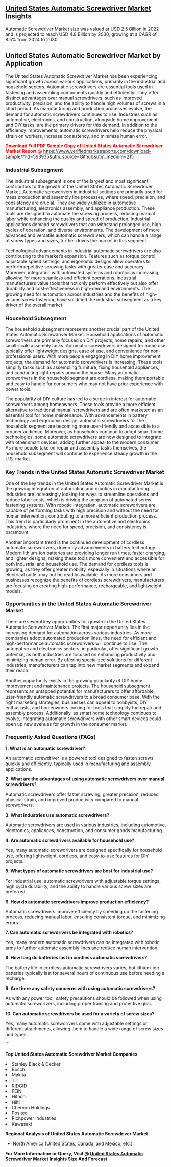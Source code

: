 <h2><a href="https://www.verifiedmarketreports.com/download-sample/?rid=563935&amp;utm_source=Github&amp;utm_medium=215" target="_blank">United States Automatic Screwdriver Market</a> Insights</h2><p>Automatic Screwdriver Market size was valued at USD 2.5 Billion in 2022 and is projected to reach USD 4.8 Billion by 2030, growing at a CAGR of 8.5% from 2024 to 2030.</p><p><h2>United States Automatic Screwdriver Market by Application</h2><p>The United States Automatic Screwdriver Market has been experiencing significant growth across various applications, primarily in the industrial and household sectors. Automatic screwdrivers are essential tools used in fastening and assembling components quickly and efficiently. They offer distinct advantages over manual screwdrivers, such as improved productivity, precision, and the ability to handle high volumes of screws in a short period. As manufacturing and production processes evolve, the demand for automatic screwdrivers continues to rise. Industries such as automotive, electronics, and construction, alongside home improvement and DIY tasks, are the primary drivers for this demand. In addition to the efficiency improvements, automatic screwdrivers help reduce the physical strain on workers, increase consistency, and minimize human error.<p><span class=""><span style="color: #ff0000;"><strong>Download Full PDF Sample Copy of United States Automatic Screwdriver Market Report</strong> @ </span><a href="https://www.verifiedmarketreports.com/download-sample/?rid=563935&amp;utm_source=Github&amp;utm_medium=215" target="_blank">https://www.verifiedmarketreports.com/download-sample/?rid=563935&amp;utm_source=Github&amp;utm_medium=215</a></span></p><h3>Industrial Subsegment</h3><p>The industrial subsegment is one of the largest and most significant contributors to the growth of the United States Automatic Screwdriver Market. Automatic screwdrivers in industrial settings are primarily used for mass production and assembly line processes, where speed, precision, and consistency are crucial. They are widely utilized in automotive manufacturing, electronics assembly, and appliance production. These tools are designed to automate the screwing process, reducing manual labor while enhancing the quality and speed of production. Industrial applications demand screwdrivers that can withstand prolonged use, high cycles of operation, and diverse environments. The development of more advanced and versatile automatic screwdrivers, which can handle a range of screw types and sizes, further drives the market in this segment.<p>Technological advancements in industrial automatic screwdrivers are also contributing to the market’s expansion. Features such as torque control, adjustable speed settings, and ergonomic designs allow operators to perform repetitive screwing tasks with greater ease and accuracy. Moreover, integration with automated systems and robotics is increasing, allowing for more seamless and efficient operations. Industrial manufacturers value tools that not only perform effectively but also offer durability and cost-effectiveness in high-demand environments. The growing need for automation across industries and the benefits of high-volume screw fastening have solidified the industrial subsegment as a key driver of the overall market.</p><h3>Household Subsegment</h3><p>The household subsegment represents another crucial part of the United States Automatic Screwdriver Market. Household applications of automatic screwdrivers are primarily focused on DIY projects, home repairs, and other small-scale assembly tasks. Automatic screwdrivers designed for home use typically offer lightweight designs, ease of use, and convenience for non-professional users. With more people engaging in DIY home improvement projects, the demand for automatic screwdrivers is increasing. These tools simplify tasks such as assembling furniture, fixing household appliances, and conducting light repairs around the house. Many automatic screwdrivers in the household segment are cordless, making them portable and easy to handle for consumers who may not have prior experience with power tools.<p>The popularity of DIY culture has led to a surge in interest for automatic screwdrivers among homeowners. These tools provide a more efficient alternative to traditional manual screwdrivers and are often marketed as an essential tool for home maintenance. With advancements in battery technology and ergonomic design, automatic screwdrivers for the household segment are becoming more user-friendly and accessible to a broader audience. Moreover, as households continue to adopt smart home technologies, some automatic screwdrivers are now designed to integrate with other smart devices, adding further appeal to the modern consumer. As more people take on repair and assembly tasks themselves, the household subsegment will continue to experience steady growth in the U.S. market.</p><h3>Key Trends in the United States Automatic Screwdriver Market</h3><p>One of the key trends in the United States Automatic Screwdriver Market is the growing integration of automation and robotics in manufacturing. Industries are increasingly looking for ways to streamline operations and reduce labor costs, which is driving the adoption of automated screw fastening systems. With robotic integration, automatic screwdrivers are capable of performing tasks with high precision and without the need for human intervention, contributing to a more efficient production process. This trend is particularly prominent in the automotive and electronics industries, where the need for speed, precision, and consistency is paramount.</p><p>Another important trend is the continued development of cordless automatic screwdrivers, driven by advancements in battery technology. Modern lithium-ion batteries are providing longer run times, faster charging, and lighter designs, making these tools more convenient and accessible for both industrial and household use. The demand for cordless tools is growing, as they offer greater mobility, especially in situations where an electrical outlet may not be readily available. As more consumers and businesses recognize the benefits of cordless screwdrivers, manufacturers are focusing on creating high-performance, rechargeable, and lightweight models.</p><h3>Opportunities in the United States Automatic Screwdriver Market</h3><p>There are several key opportunities for growth in the United States Automatic Screwdriver Market. The first major opportunity lies in the increasing demand for automation across various industries. As more companies adopt automated production lines, the need for efficient and high-performance automatic screwdrivers will continue to rise. The automotive and electronics sectors, in particular, offer significant growth potential, as both industries are focused on enhancing productivity and minimizing human error. By offering specialized solutions for different industries, manufacturers can tap into new market segments and expand their reach.</p><p>Another opportunity exists in the growing popularity of DIY home improvement and maintenance projects. The household subsegment represents an untapped potential for manufacturers to offer affordable, user-friendly automatic screwdrivers to a broad consumer base. With the right marketing strategies, businesses can appeal to hobbyists, DIY enthusiasts, and homeowners looking for tools that simplify the repair and assembly process. Additionally, as smart home technology continues to evolve, integrating automatic screwdrivers with other smart devices could open up new avenues for growth in the consumer market.</p><h3>Frequently Asked Questions (FAQs)</h3><p><strong>1. What is an automatic screwdriver?</strong></p><p>An automatic screwdriver is a powered tool designed to fasten screws quickly and efficiently, typically used in manufacturing and assembly applications.</p><p><strong>2. What are the advantages of using automatic screwdrivers over manual screwdrivers?</strong></p><p>Automatic screwdrivers offer faster screwing, greater precision, reduced physical strain, and improved productivity compared to manual screwdrivers.</p><p><strong>3. What industries use automatic screwdrivers?</strong></p><p>Automatic screwdrivers are used in various industries, including automotive, electronics, appliances, construction, and consumer goods manufacturing.</p><p><strong>4. Are automatic screwdrivers available for household use?</strong></p><p>Yes, many automatic screwdrivers are designed specifically for household use, offering lightweight, cordless, and easy-to-use features for DIY projects.</p><p><strong>5. What types of automatic screwdrivers are best for industrial use?</strong></p><p>For industrial use, automatic screwdrivers with adjustable torque settings, high cycle durability, and the ability to handle various screw sizes are preferred.</p><p><strong>6. How do automatic screwdrivers improve production efficiency?</strong></p><p>Automatic screwdrivers improve efficiency by speeding up the fastening process, reducing manual labor, ensuring consistent torque, and minimizing errors.</p><p><strong>7. Can automatic screwdrivers be integrated with robotics?</strong></p><p>Yes, many modern automatic screwdrivers can be integrated with robotic arms to further automate assembly lines and reduce human intervention.</p><p><strong>8. How long do batteries last in cordless automatic screwdrivers?</strong></p><p>The battery life in cordless automatic screwdrivers varies, but lithium-ion batteries typically last for several hours of continuous use before needing a recharge.</p><p><strong>9. Are there any safety concerns with using automatic screwdrivers?</strong></p><p>As with any power tool, safety precautions should be followed when using automatic screwdrivers, including proper training and protective gear.</p><p><strong>10. Can automatic screwdrivers be used for a variety of screw sizes?</strong></p><p>Yes, many automatic screwdrivers come with adjustable settings or different attachments, allowing them to handle a wide range of screw sizes and types.</p>```</p><p><strong>Top United States Automatic Screwdriver Market Companies</strong></p><div data-test-id=""><p><li>Stanley Black & Decker</li><li> Bosch</li><li> Makita</li><li> TTI</li><li> RIDGID</li><li> FEIN</li><li> Hitachi</li><li> Hilti</li><li> Chervon Holdings</li><li> Positec</li><li> Richpower Industries</li><li> Kawasaki</li></p><div><strong>Regional Analysis of&nbsp;United States Automatic Screwdriver Market</strong></div><ul><li dir="ltr"><p dir="ltr">North America&nbsp;(United States, Canada, and Mexico, etc.)</p></li></ul><p><strong>For More Information or Query, Visit @&nbsp;</strong><strong><a href="https://www.verifiedmarketreports.com/product/automatic-screwdriver-market-size-and-forecast/?utm_source=Github&amp;utm_medium=215" target="_blank">United States Automatic Screwdriver Market Insights Size And Forecast</a></strong></p></div>
